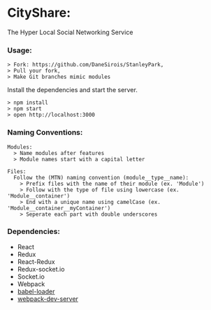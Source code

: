 # CityShare:

The Hyper Local Social Networking Service


### Usage:

```
> Fork: https://github.com/DaneSirois/StanleyPark,
> Pull your fork,
> Make Git branches mimic modules
```

Install the dependencies and start the server.

```
> npm install
> npm start
> open http://localhost:3000
```

### Naming Conventions:

```
Modules:
  > Name modules after features
  > Module names start with a capital letter

Files:
  Follow the (MTN) naming convention (module__type__name):
    > Prefix files with the name of their module (ex. 'Module')
    > Follow with the type of file using lowercase (ex. 'Module__container')
    > End with a unique name using camelCase (ex. 'Module__container__myContainer')
    > Seperate each part with double underscores
```

### Dependencies:

* React
* Redux
* React-Redux
* Redux-socket.io
* Socket.io
* Webpack
* [babel-loader](https://github.com/babel/babel-loader)
* [webpack-dev-server](https://github.com/webpack/webpack-dev-server)
